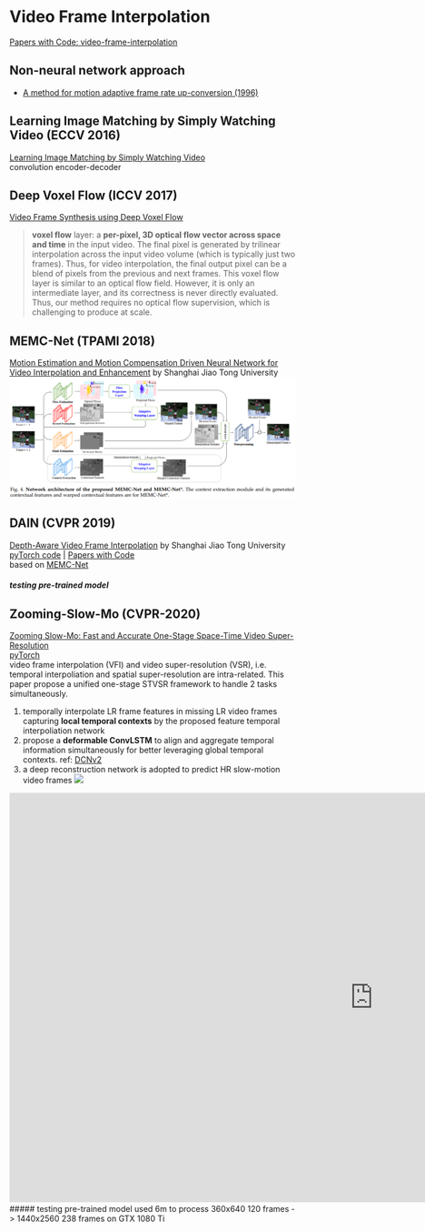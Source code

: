 # Video Frame Interpolation
[Papers with Code: video-frame-interpolation](https://paperswithcode.com/task/video-frame-interpolation)
## Non-neural network approach
* [A method for motion adaptive frame rate up-conversion (1996)](https://ieeexplore.ieee.org/document/538926)

## Learning Image Matching by Simply Watching Video (ECCV 2016)
[Learning Image Matching by Simply Watching Video](https://arxiv.org/abs/1603.06041)  
convolution encoder-decoder

## Deep Voxel Flow (ICCV 2017)
[Video Frame Synthesis using Deep Voxel Flow](https://arxiv.org/abs/1603.06041)  
> **voxel flow** layer: a **per-pixel, 3D optical flow vector across space and time** in the input video. The final pixel is generated by trilinear interpolation across the input video volume (which is typically just two frames). Thus, for video interpolation, the final output pixel can be a blend of pixels from the previous and next frames. This voxel flow layer is similar to an optical flow field. However, it is only an intermediate layer, and its correctness is never directly evaluated. Thus, our method requires no optical flow supervision, which is challenging to produce at scale.

## MEMC-Net (TPAMI 2018)
[Motion Estimation and Motion Compensation Driven Neural Network for Video Interpolation and Enhancement](https://arxiv.org/abs/1810.08768) by Shanghai Jiao Tong University
![](img/MEMC-Net_architecture.png)  
## DAIN (CVPR 2019)
[Depth-Aware Video Frame Interpolation](https://arxiv.org/pdf/1904.00830v1.pdf) by Shanghai Jiao Tong University  
[pyTorch code](https://github.com/baowenbo/DAIN) | [Papers with Code](https://paperswithcode.com/paper/depth-aware-video-frame-interpolation)  
based on [MEMC-Net](#memc-net-tpami-2018)  
##### testing pre-trained model


## Zooming-Slow-Mo (CVPR-2020)
[Zooming Slow-Mo: Fast and Accurate One-Stage Space-Time Video Super-Resolution](https://arxiv.org/abs/2002.11616)  
[pyTorch](https://github.com/Mukosame/Zooming-Slow-Mo-CVPR-2020)  
video frame interpolation (VFI) and video super-resolution (VSR), i.e. temporal interpoliation and spatial super-resolution are intra-related. This paper propose a unified one-stage STVSR framework to handle 2 tasks simultaneously.
1. temporally interpolate LR frame features in missing LR video frames capturing **local temporal contexts** by the proposed feature temporal interpoliation network
2. propose a **deformable ConvLSTM** to align and aggregate temporal information simultaneously for better leveraging global temporal contexts. ref: [DCNv2](/CNN/models.html#dcnv2-cvpr-2019)
3. a deep reconstruction network is adopted to predict HR slow-motion video frames
![](https://github.com/Mukosame/Zooming-Slow-Mo-CVPR-2020/raw/master/dump/framework.png)
<iframe width="1280" height="720" src="https://www.youtube.com/embed/8mgD8JxBOus" frameborder="0" allow="accelerometer; autoplay; encrypted-media; gyroscope; picture-in-picture" allowfullscreen></iframe>
##### testing pre-trained model
used 6m to process 360x640 120 frames -> 1440x2560 238 frames on GTX 1080 Ti
